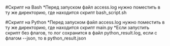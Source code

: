 #Скрипт на Bash
*Перед запуском файл access.log нужно поместить в ту же директорию, где находится скрипт bash_script.sh

#Скрипт на Python
*Перед запуском файл access.log нужно поместить в ту же директорию, где находится скрипт main.py
*Если запустить скрипт без флагов, то лог сохранится в файл python_result.log, если с флагом --json, то в python_result.json  